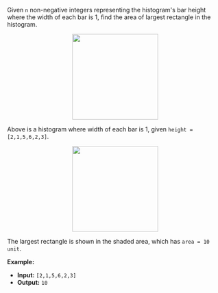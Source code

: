Given `n` non-negative integers representing the histogram's bar height where the width of each bar is 1, find the area of largest rectangle in the histogram.

<p align='center'>
  <img width="200px" src={require('@site/static/img/lc/84-f1.png').default} />
</p>

Above is a histogram where width of each bar is 1, given `height = [2,1,5,6,2,3]`.

<p align='center'>
  <img width="200px" src={require('@site/static/img/lc/84-f2.png').default} />
</p>

The largest rectangle is shown in the shaded area, which has `area = 10 unit`.

**Example:**

- **Input:** `[2,1,5,6,2,3]`
- **Output:** `10`